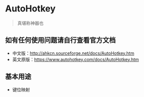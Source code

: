 # AutoHotkey

> 真堪称神器也

## 如有任何使用问题请自行查看官方文档

- 中文版：http://ahkcn.sourceforge.net/docs/AutoHotkey.htm
- 英文原版：https://www.autohotkey.com/docs/AutoHotkey.htm

## 基本用途

- 键位映射